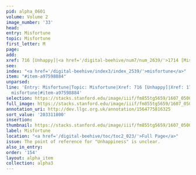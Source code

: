 ```yaml
---
pid: alpha_0601
volume: Volume 2
image_number: '33'
head:
entry: Misfortune
topic: Misfortune
first_letter: M
page:
add:
xref: 716 [Unhappy]|<a href='/digital-beehive/num7/num_2639/'>1714 [Misfortune]</a>
see:
index: "<a href='/digital-beehive/index3/index_2539/'>misfortune</a>"
item: "#item-a97598884"
unparsed:
line: 'Entry: Misfortune|Topic: Misfortune|Xref: 716 [Unhappy]|Xref: 1714 [Misfortune]|Index:
  misfortune|#item-a97598884'
selection: https://stacks.stanford.edu/image/iiif/fm855tg5659/1607_0500/376,1800,3022,510/full/0/default.jpg
full_image: https://stacks.stanford.edu/image/iiif/fm855tg5659/1607_0500/full/full/0/default.jpg
annotation_uri: http://dev.llgc.org.uk/annotation/1564775816325
sort_value: '203311800'
insertion:
thumbnail: https://stacks.stanford.edu/image/iiif/fm855tg5659/1607_0500/376,1800,600,180/250,/0/default.jpg
label: Misfortune
location: "<a href='/digital-beehive/toc/toc2_023/'>Full Page</a>"
issue: The point of reference for "Unhappiness" is unclear.
also_in_entry:
order: '154'
layout: alpha_item
collection: alpha3
---
```

